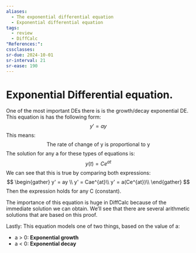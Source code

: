 ```yaml
---
aliases:
  - The exponential differential equation
  - Exponential differential equation
tags:
  - review
  - DiffCalc
"References:": 
cssclasses:
sr-due: 2024-10-01
sr-interval: 21
sr-ease: 190
---
```

# Exponential Differential equation. 

One of the most important DEs there is is the growth/decay exponential DE. 
This equation is has the following form: 
$$
y' = ay
$$
This means: 
$$
\text{The rate of change of y is proportional to y}
$$
The solution for any a for these types of equations is: 
$$
y(t) = Ce^{at}
$$
We can see that this is true by comparing both expressions: 
$$
\begin{gather}
y' = ay \\
y' = Cae^{at}\\
y' = a(Ce^{at})\\
\end{gather}
$$
Then the expression holds for any C (constant). 

The importance of this equation is huge in DiffCalc because of the immediate solution we can obtain. We’ll see that there are several arithmetic solutions that are based on this proof. 

Lastly: This equation models one of two things, based on the value of a: 
+ a > 0: **Exponential growth**
+ a < 0: **Exponential decay**